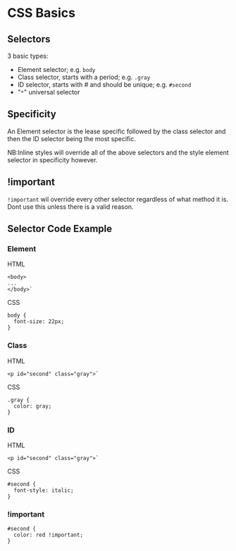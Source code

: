 # CSS Basics

## Selectors
3 basic types:
- Element selector; e.g. `body`
- Class selector, starts with a period; e.g. `.gray`
- ID selector, starts with # and should be unique; e.g. `#second`
- "`*`" universal selector

## Specificity
An Element selector is the lease specific followed by the class selector and then the ID selector being the most specific. 

NB:Inline styles will override all of the above selectors and the style element selector in specificity however.

## !important
`!important` wil override every other selector regardless of what method it is. Dont use this unless there is a valid reason.

## Selector Code Example
### Element
HTML
```
<body>
...
</body>`
```
CSS
```
body {
  font-size: 22px;
}
```

### Class
HTML
```
<p id="second" class="gray">`
```
CSS
```
.gray {
  color: gray;
}
```
### ID
HTML
```
<p id="second" class="gray">`
```
CSS
```
#second {
  font-style: italic;
}
```
### !important
```
#second {
  color: red !important;
}
```

